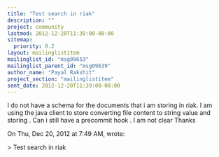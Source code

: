 ```yaml
---
title: "Test search in riak"
description: ""
project: community
lastmod: 2012-12-20T11:39:00-08:00
sitemap:
  priority: 0.2
layout: mailinglistitem
mailinglist_id: "msg09653"
mailinglist_parent_id: "msg09639"
author_name: "Payal Rakshit"
project_section: "mailinglistitem"
sent_date: 2012-12-20T11:39:00-08:00
---
```



I do not have a schema for the documents that i am storing in riak. I am
using the java client to store converting file content to string value
and storing .
Can i still have a precommit hook .
I am not clear
Thanks

On Thu, Dec 20, 2012 at 7:49 AM,  wrote:

&gt; Test search in riak
